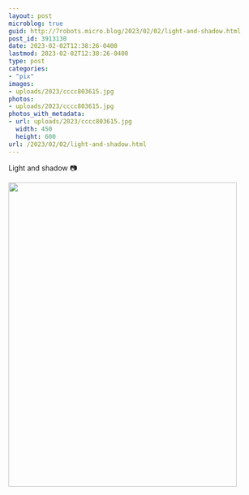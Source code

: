 ```yaml
---
layout: post
microblog: true
guid: http://7robots.micro.blog/2023/02/02/light-and-shadow.html
post_id: 3913130
date: 2023-02-02T12:38:26-0400
lastmod: 2023-02-02T12:38:26-0400
type: post
categories:
- "pix"
images:
- uploads/2023/cccc803615.jpg
photos:
- uploads/2023/cccc803615.jpg
photos_with_metadata:
- url: uploads/2023/cccc803615.jpg
  width: 450
  height: 600
url: /2023/02/02/light-and-shadow.html
---
```

Light and shadow 📷

<img src="uploads/2023/cccc803615.jpg" width="450" height="600" alt="">
